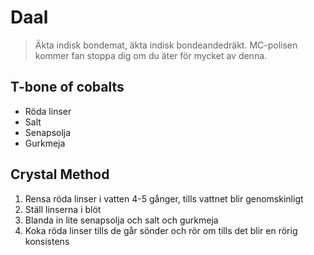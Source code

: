 # Daal

> Äkta indisk bondemat, äkta indisk bondeandedräkt. MC-polisen kommer fan stoppa dig om du äter för mycket av denna.

## T-bone of cobalts
* Röda linser
* Salt
* Senapsolja
* Gurkmeja

## Crystal Method

1. Rensa röda linser i vatten 4-5 gånger, tills vattnet blir genomskinligt
1. Ställ linserna i blöt
1. Blanda in lite senapsolja och salt och gurkmeja
1. Koka röda linser tills de går sönder och rör om tills det blir en rörig konsistens
